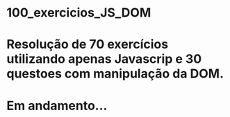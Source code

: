 # 100_exercicios_JS_DOM
# Resolução de 70 exercícios utilizando apenas Javascrip e 30 questoes com manipulação da DOM.
# Em andamento...

